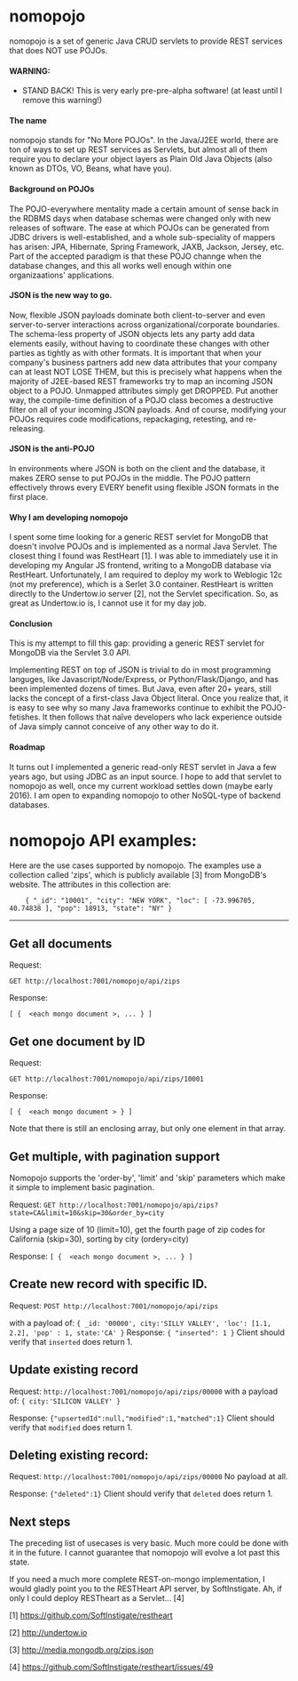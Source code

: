 # nomopojo
nomopojo is a set of generic Java CRUD servlets to provide REST services that does NOT use POJOs.

#### WARNING: 

 * STAND BACK!  This is very early pre-pre-alpha software! (at least until I remove this warning!)

#### The name
nomopojo stands for "No More POJOs".  In the Java/J2EE world, there are ton of ways
to set up REST services as Servlets, but almost all of them require you to declare your
object layers as Plain Old Java Objects (also known as DTOs, VO, Beans, what have you).

#### Background on POJOs
The POJO-everywhere mentality made a certain amount of sense back in the RDBMS days when database
schemas were changed only with new releases of software.  The ease at which POJOs can be generated from
JDBC drivers is well-established, and a whole sub-speciality of mappers has arisen: JPA, Hibernate,
Spring Framework, JAXB, Jackson, Jersey, etc.  Part of the accepted paradigm is that these POJO channge
when the database changes, and this all works well enough within one organizaations' applications.

#### JSON is the new way to go.
Now, flexible JSON payloads dominate both client-to-server and even server-to-server interactions
across organizational/corporate boundaries.  The schema-less property of JSON objects lets any
party add data elements easily, without having to coordinate these changes with other parties as
tightly as with other formats.   It is important that when your company's business partners add
new data attributes that your company can at least NOT LOSE THEM, but this is precisely what
happens when the majority of J2EE-based REST frameworks try to map an incoming JSON object to a POJO.
Unmapped attributes simply get DROPPED.  Put another way, the compile-time definition of a POJO
class becomes a destructive filter on all of your incoming JSON payloads.  And of course, modifying
your POJOs requires code modifications, repackaging, retesting, and re-releasing.  

#### JSON is the anti-POJO
In environments where JSON is both on the client and the database, it makes ZERO sense to put POJOs in the middle.
The POJO pattern effectively throws every EVERY benefit using flexible JSON formats in the first place.

#### Why I am developing nomopojo
I spent some time looking for a generic REST servlet for MongoDB that doesn't involve POJOs and is
implemented as a normal Java Servlet.  The closest thing I found was RestHeart [1].  I was able to immediately use it in developing my Angular JS frontend, writing to a MongoDB database via RestHeart.  Unfortunately, I am required 
to deploy my work to Weblogic 12c (not my preference), which is a Serlet 3.0 container. RestHeart 
is written directly to the Undertow.io server [2], not the Servlet specification.  So, as great as 
Undertow.io is, I cannot use it for my day job.

#### Conclusion
This is my attempt to fill this gap: providing a generic REST servlet for MongoDB via the Servlet 3.0 API.

Implementing REST on top of JSON is trivial to do in most programming languges, like Javascript/Node/Express, 
or Python/Flask/Django, and has been implemented dozens of times.  But Java, even after 20+ years, still 
lacks the concept of a first-class Java Object literal.   Once you realize that, it is easy to see why so 
many Java frameworks continue to exhibit the POJO-fetishes.  It then follows that naîve developers who lack 
experience outside of Java simply cannot conceive of any other way to do it.  

#### Roadmap
It turns out I implemented a generic read-only REST servlet in Java a few years ago, but using JDBC as an 
input source.  I hope to add that servlet to nomopojo as well, once my current workload settles down 
(maybe early 2016).  I am open to expanding nomopojo to other NoSQL-type of backend databases.



# nomopojo API examples:

Here are the use cases supported by nomopojo.
The examples use a collection called 'zips', which is publicly available [3] from MongoDB's website.  The attributes in this collection are:

`    {
        "_id": "10001",
        "city": "NEW YORK",
        "loc": [
            -73.996705,
            40.74838
        ],
        "pop": 18913,
        "state": "NY"
    }`


---

## Get all documents

Request:

`GET http://localhost:7001/nomopojo/api/zips`

Response:

`[ {  <each mongo document >, ... } ]`

## Get one document by ID
Request:

`GET http://localhost:7001/nomopojo/api/zips/10001`

Response:

`[ {  <each mongo document > } ]`

Note that there is still an enclosing array, but only one element in that array.

## Get multiple, with pagination support

Nomopojo supports the 'order-by', 'limit' and 'skip' parameters which make it simple to implement basic pagination.

Request:
`GET http://localhost:7001/nomopojo/api/zips?state=CA&limit=10&skip=30&order_by=city`

Using a page size of 10 (limit=10), get the fourth page of zip codes for California (skip=30), sorting by city (ordery=city)

Response:
`[ {  <each mongo document >, ... } ]`


## Create new record with specific ID.

Request:
`POST http://localhost:7001/nomopojo/api/zips` 

with a payload of: 
` { _id: '00000', city:'SILLY VALLEY', 'loc': [1.1, 2.2], 'pop' : 1, state:'CA' } `
Response:
`{ "inserted": 1 }`
Client should verify that `inserted` does return 1.

## Update existing record

Request:
`http://localhost:7001/nomopojo/api/zips/00000`
with a payload of:
`{ city:'SILICON VALLEY' }`

Response:
`{"upsertedId":null,"modified":1,"matched":1}`
Client should verify that `modified` does return 1.

## Deleting existing record:

Request:
`http://localhost:7001/nomopojo/api/zips/00000`
No payload at all.

Response:
`{"deleted":1}`
Client should verify that `deleted` does return 1.

## Next steps
The preceding list of usecases is very basic.  Much more could be done with it in the future.  I cannot guarantee that nomopojo will evolve a lot past this state.

If you need a much more complete REST-on-mongo implementation, I would gladly point you to the RESTHeart API server, by SoftInstigate.   Ah, if only I could deploy RESTheart as a Servlet... [4]


[1] https://github.com/SoftInstigate/restheart

[2] http://undertow.io

[3] http://media.mongodb.org/zips.json

[4] https://github.com/SoftInstigate/restheart/issues/49
